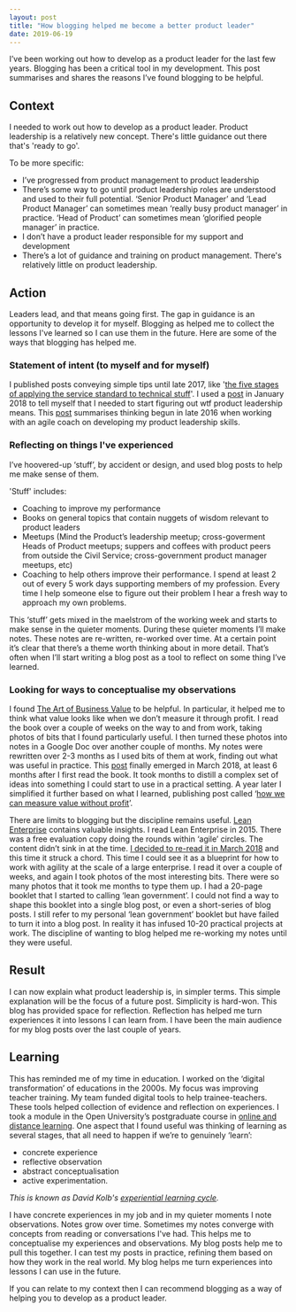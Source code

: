 ```yaml
---
layout: post
title: "How blogging helped me become a better product leader"
date: 2019-06-19
---
```



I’ve been working out how to develop as a product leader for the last few years. Blogging has been a critical tool in my development. This post summarises and shares the reasons I’ve found blogging to be helpful. 

## Context

I needed to work out how to develop as a product leader. Product  leadership is a relatively new concept. There's little guidance out there that's 'ready to go'. 

To be more specific:

- I’ve progressed from product management to product leadership
- There’s some way to go  until product leadership roles are understood and used to their full  potential. ‘Senior Product  Manager’ and ‘Lead Product Manager’ can sometimes mean ‘really busy  product manager’ in practice. ‘Head of Product’ can sometimes  mean ‘glorified people manager’ in practice. 
- I don’t have a product leader responsible for my support and  development
- There’s a lot of guidance and training on product  management. There's relatively little on product leadership.

## Action 

Leaders lead, and that means going first. The gap in guidance is an opportunity to develop it for myself. Blogging as helped me to collect the lessons I've learned so I can use them in the future.  Here are some of the ways that blogging has helped me.  

### Statement of intent (to myself and for myself)

 I published posts conveying simple tips until late 2017, like '[the five stages of applying the service standard to technical stuff](https://scottcolfer.com/2017/04/26/user-centred-technical-products.html)'. I used a [post](https://scottcolfer.com/2018/01/12/leadership.html) in January 2018 to tell myself that I needed to start figuring out wtf product leadership means. This [post](https://scottcolfer.com/2018/01/12/leadership.html) summarises thinking begun in late 2016 when working with an agile coach on developing my product  leadership skills. 

### Reflecting on things I've experienced

I’ve  hoovered-up ‘stuff’, by accident or design, and used blog posts to  help me make sense of them.  

'Stuff' includes:

- Coaching to improve my performance
- Books on general topics that contain nuggets of wisdom relevant to product leaders
- Meetups (Mind the Product’s leadership meetup; cross-goverment  Heads of Product meetups; suppers and coffees with product peers from  outside the Civil Service; cross-government product manager meetups,  etc)
- Coaching to help others improve their performance. I spend at  least 2 out of every 5 work days supporting members of my profession.  Every time I help someone else to figure out their  problem I hear a fresh way to approach my own problems.

This ‘stuff’ gets mixed in the maelstrom of the working week and  starts to make sense in the quieter moments. During these quieter  moments I’ll make notes. These notes are re-written,  re-worked over time. At a certain point it’s clear that there’s a theme worth  thinking about in more detail. That’s often when I’ll start writing a  blog post as a tool to reflect on some thing I’ve learned. 

### Looking for ways to conceptualise my observations

 I found [The Art of Business Value](https://www.amazon.co.uk/Art-Business-Value-Mark-Schwartz/dp/1942788045) to be helpful. In particular, it helped me to think what value looks like when we don’t measure it through  profit. I read the book over a couple of weeks on the way to and from  work, taking photos of bits that I found particularly useful. I then  turned these photos into notes in a Google Doc over another couple of  months. My notes were rewritten over 2-3 months as I used bits of them at work, finding  out what was useful in practice. This [post](https://scottcolfer.com/2018/03/02/value-context.html)  finally emerged in March 2018, at least 6 months after I first read the  book. It took months to distill a complex set of ideas into something I could start to use in a  practical setting. A year later I simplified it further based on what I learned,  publishing post called ‘[how we can measure value without profit](https://scottcolfer.com/2019/03/19/value-without-profit.html)’.
 
There are limits to blogging but the discipline remains useful. [Lean Enterprise](https://www.amazon.co.uk/Lean-Enterprise-Performance-Organizations-Innovate/dp/1449368425) contains valuable insights.  I read Lean Enterprise in 2015.  There was a free evaluation copy doing the rounds within ‘agile’ circles. The content didn’t sink in at the time.  [I decided to re-read it in March 2018](https://twitter.com/scottcolfer/status/973112388827348993)  and this time it struck a chord. This time I could see it as a  blueprint for how to work with agility at the scale of a large  enterprise. I read it over a couple of weeks, and again I took  photos of the most interesting bits. There were so  many photos that it took me months to type them up. I had a 20-page booklet that I started to calling ‘lean  government’. I could not find a way to shape this booklet into a  single blog post, or even a short-series of blog posts. I still refer to my personal  ‘lean  government’ booklet but have failed to turn it into a blog post. In reality  it has infused 10-20 practical projects at work.  The discipline of wanting to blog helped me re-working my notes until they were useful.  

## Result

I can now explain what product leadership is, in simpler terms. This simple explanation will be the focus of a future post. Simplicity is hard-won. This blog has provided space for reflection. Reflection has helped me turn experiences it into lessons I can learn from. I have been the main audience for my blog posts over the last couple of years.

## Learning

This has reminded me of my time in education. I worked on the ‘digital  transformation’ of educations in the 2000s. My focus was improving teacher training. My team funded  digital tools to help trainee-teachers. These tools helped collection of evidence and reflection on experiences. I took a module in  the Open University’s postgraduate course in [online and distance learning](http://www.open.ac.uk/postgraduate/qualifications/d36).  One aspect that I found useful was thinking of learning as several stages, that all need to happen if we’re to genuinely  ‘learn’:

- concrete experience
- reflective observation
- abstract conceptualisation
- active experimentation.

_This is known as David Kolb's [experiential learning cycle](https://www2.le.ac.uk/departments/doctoralcollege/training/eresources/teaching/theories/kolb)._

I have concrete experiences in my job and in my quieter moments I note observations. Notes grow over time. Sometimes my notes converge with concepts from reading or conversations I've had. This helps me to conceptualise my experiences and observations. My blog posts help me to pull this together. I can test my posts in practice, refining them based on how they work in the real world. My blog helps me turn experiences into lessons I can use in the future.

If you can relate to my context then I can recommend blogging as a way of helping you to develop as a product leader. 
